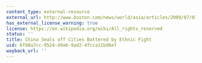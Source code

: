 ```yaml
---
content_type: external-resource
external_url: http://www.boston.com/news/world/asia/articles/2009/07/07/china_seals_cities_battered_by_ethnic_fighting/
has_external_license_warning: true
license: https://en.wikipedia.org/wiki/All_rights_reserved
status: ''
title: China Seals off Cities Battered by Ethnic Fight
uid: 6f60a7cc-9524-49a6-9ad2-4fcca11bd6ef
wayback_url: ''
---
```

